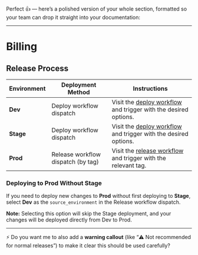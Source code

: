 Perfect 👍 — here’s a polished version of your whole section, formatted so your team can drop it straight into your documentation:

---

# Billing

## Release Process

| Environment | Deployment Method                  | Instructions                                                                       |
| ----------- | ---------------------------------- | ---------------------------------------------------------------------------------- |
| **Dev**     | Deploy workflow dispatch           | Visit the [deploy workflow](deploy-workflow) and trigger with the desired options. |
| **Stage**   | Deploy workflow dispatch           | Visit the [deploy workflow](deploy-workflow) and trigger with the desired options. |
| **Prod**    | Release workflow dispatch (by tag) | Visit the [release workflow](release-workflow) and trigger with the relevant tag.  |

### Deploying to Prod Without Stage

If you need to deploy new changes to **Prod** without first deploying to **Stage**, select **Dev** as the `source_environment` in the Release workflow dispatch.

**Note:** Selecting this option will skip the Stage deployment, and your changes will be deployed directly from Dev to Prod.

---

⚡ Do you want me to also add a **warning callout** (like “⚠️ Not recommended for normal releases”) to make it clear this should be used carefully?